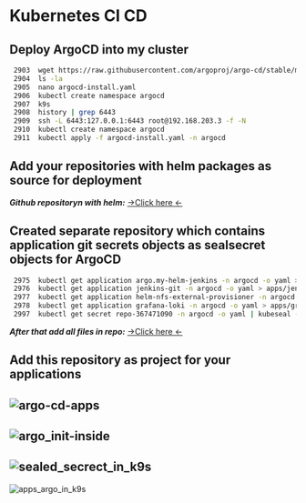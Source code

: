 # Kubernetes CI CD 

## Deploy ArgoCD into my cluster
```bash
 2903  wget https://raw.githubusercontent.com/argoproj/argo-cd/stable/manifests/install.yaml -O argocd-install.yaml
 2904  ls -la
 2905  nano argocd-install.yaml
 2906  kubectl create namespace argocd
 2907  k9s
 2908  history | grep 6443
 2909  ssh -L 6443:127.0.0.1:6443 root@192.168.203.3 -f -N
 2910  kubectl create namespace argocd
 2911  kubectl apply -f argocd-install.yaml -n argocd
```

## Add your repositories with helm packages as source for deployment

**_Github repositoryn with helm:_**
[->Click here <-](https://github.com/IPaul32/sa2-ma25-23-Ivanchuk-04.GitOps "GitHub Helm Chart")

## Created separate repository which contains application git secrets objects as sealsecret objects for ArgoCD 
```bash
 2975  kubectl get application argo.my-helm-jenkins -n argocd -o yaml > apps/argo.my-helm-jenkins.yaml
 2976  kubectl get application jenkins-git -n argocd -o yaml > apps/jenkins-git.yaml
 2977  kubectl get application helm-nfs-external-provisioner -n argocd -o yaml > apps/helm-nfs-external-provisioner.yaml
 2978  kubectl get application grafana-loki -n argocd -o yaml > apps/grafana-loki.yaml
 2997  kubectl get secret repo-367471090 -n argocd -o yaml | kubeseal --format yaml > apps/sealed-secret.yaml
```

**_After that add all files in repo:_**
[->Click here <-](https://github.com/IPaul32/ArgoCD-Ivanchuk-md2-25-23 "GitHub Argo apps")

## Add this repository as project for your applications

![argo-cd-apps](https://github.com/IPaul32/sa2-25-23-Ivanchuk/assets/145698867/821e0593-153c-45ca-bfc4-77762126ec98)
---
![argo_init-inside](https://github.com/IPaul32/sa2-25-23-Ivanchuk/assets/145698867/2e8de85c-ed9a-4ac9-b9d6-52e2f64ded4c)
---
![sealed_secrect_in_k9s](https://github.com/IPaul32/sa2-25-23-Ivanchuk/assets/145698867/df2f1c73-0ffe-4e1c-b95c-0551b41c8209)
---
![apps_argo_in_k9s](https://github.com/IPaul32/sa2-25-23-Ivanchuk/assets/145698867/27ffc706-d1dd-4f00-900d-f7a7055850a6)
